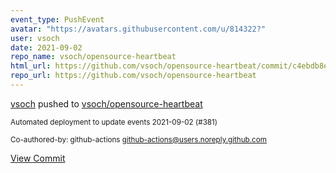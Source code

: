 ```yaml
---
event_type: PushEvent
avatar: "https://avatars.githubusercontent.com/u/814322?"
user: vsoch
date: 2021-09-02
repo_name: vsoch/opensource-heartbeat
html_url: https://github.com/vsoch/opensource-heartbeat/commit/c4ebdb8e0f6ad78c8e048d410ff5d7cae41e4af6
repo_url: https://github.com/vsoch/opensource-heartbeat
---
```


<a href='https://github.com/vsoch' target='_blank'>vsoch</a> pushed to <a href='https://github.com/vsoch/opensource-heartbeat' target='_blank'>vsoch/opensource-heartbeat</a>

<small>Automated deployment to update events 2021-09-02 (#381)

Co-authored-by: github-actions <github-actions@users.noreply.github.com></small>

<a href='https://github.com/vsoch/opensource-heartbeat/commit/c4ebdb8e0f6ad78c8e048d410ff5d7cae41e4af6' target='_blank'>View Commit</a>